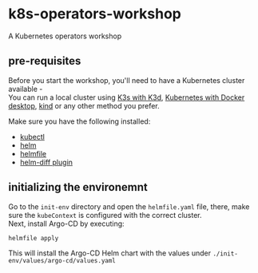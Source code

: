 # k8s-operators-workshop
A Kubernetes operators workshop

## pre-requisites

Before you start the workshop, you'll need to have a Kubernetes cluster available -   
You can run a local cluster using [K3s with K3d](https://k3d.io/v5.4.6/#installation), [Kubernetes with Docker desktop](https://docs.docker.com/desktop/kubernetes/), [kind](https://kind.sigs.k8s.io/docs/user/quick-start/#installation) or any other method you prefer.

Make sure you have the following installed:

* [kubectl](https://kubernetes.io/docs/tasks/tools/#kubectl)
* [helm](https://helm.sh/docs/intro/install/)
* [helmfile](https://github.com/helmfile/helmfile#installation)
* [helm-diff plugin](https://github.com/databus23/helm-diff)

## initializing the environemnt

Go to the `init-env` directory and open the `helmfile.yaml` file, there, make sure the `kubeContext` is configured with the correct cluster.  
Next, install Argo-CD by executing:
```sh
helmfile apply
```
This will install the Argo-CD Helm chart with the values under `./init-env/values/argo-cd/values.yaml`